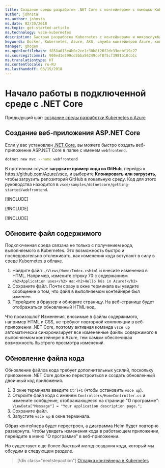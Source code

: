 ```yaml
---
title: Создание среды разработки .NET Core с контейнерами с помощью Kubernetes в облаке — шаг 3 — создание веб-приложения ASP.NET Core | Документы Майкрософт
author: johnsta
ms.author: johnsta
ms.date: 02/20/2018
ms.topic: get-started-article
ms.technology: vsce-kubernetes
description: Быстрая разработка Kubernetes с контейнерами и микрослужбами в Azure
keywords: Docker, Kubernetes, Azure, AKS, служба контейнеров Azure, контейнеры
manager: ghogen
ms.openlocfilehash: f858a013e4b0c2ce1c30b8f26f2dc33eebf19c27
ms.sourcegitcommit: 900ed1e299cd5bba56249cef8f5cf3981b10cb1c
ms.translationtype: HT
ms.contentlocale: ru-RU
ms.lasthandoff: 03/19/2018
---
```

# <a name="get-started-on-connected-environment-with-net-core"></a>Начало работы в подключенной среде с .NET Core

Предыдущий шаг: [создание среды разработки Kubernetes в Azure](get-started-netcore-02.md)

## <a name="create-an-aspnet-core-web-app"></a>Создание веб-приложения ASP.NET Core
Если у вас установлен [.NET Core](https://www.microsoft.com/net), вы можете быстро создать веб-приложение ASP.NET Core в папке с именем `webfrontend`.
```cmd
dotnet new mvc --name webfrontend
```

В противном случае **загрузите пример кода из GitHub**, перейдя к https://github.com/Azure/vsce, и выберите **Клонировать или загрузить**, чтобы загрузить репозиторий GitHub в локальную среду. Код для этого руководства находится в `vsce/samples/dotnetcore/getting-started/webfrontend`.

[!INCLUDE[](includes/vsce-init.md)]

[!INCLUDE[](includes/ensure-env-created.md)]

[!INCLUDE[](includes/build-and-run-in-k8s-cli.md)]

## <a name="update-a-content-file"></a>Обновите файл содержимого
Подключенная среда связана не только с получением кода, выполняемого в Kubernetes. Это возможность быстро и последовательно отслеживать, как изменения кода вступают в силу в среде Kubernetes в облаке.

1. Найдите файл `./Views/Home/Index.cshtml` и внесите изменения в HTML. Например, измените строку 70 с содержанием `<h2>Application uses</h2>` на: `<h2>Hello k8s in Azure!</h2>`
1. Сохраните файл. Почти сразу в окне терминала вы увидите сообщение о том, что файл в выполняемом контейнере был изменен.
1. Перейдите в браузер и обновите страницу. На веб-странице будет отображаться обновленный HTML-код.

Что произошло? Изменения, вносимые в файлы содержимого, например HTML и CSS, не требуют повторной компиляции в веб-приложении .NET Core, поэтому активная команда `vsce up` автоматически синхронизирует все измененные файлы содержимого в выполняемом контейнере в Azure, тем самым обеспечивая возможность быстрого просмотра изменений.

## <a name="update-a-code-file"></a>Обновление файла кода
Обновление файлов кода требует дополнительных усилий, поскольку приложение .NET Core должно перестроиться и создать обновленный двоичный код приложения.

1. В окне терминала введите `Ctrl+C` (чтобы остановить `vsce up`).
1. Откройте файл кода с именем `Controllers/HomeController.cs` и измените сообщение, отображающееся на странице "О программе": `ViewData["Message"] = "Your application description page.";`
1. Сохраните файл.
1. Запустите `vsce up` в окне терминала. 

Образ контейнера будет перестроен, а диаграмма Helm будет повторно развернута. Чтобы увидеть изменения кода в работающем приложении, перейдите в меню "О программе" в веб-приложении.


Но существует еще более *быстрый метод* создания кода, который мы обсудим в следующем разделе. 
> [!div class="nextstepaction"]
> [Отладка контейнера в Kubernetes](get-started-netcore-04.md)

